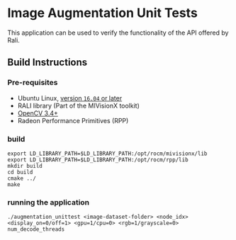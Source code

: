 # Image Augmentation Unit Tests
This application can be used to verify the functionality of the API offered by Rali.

## Build Instructions

### Pre-requisites
* Ubuntu Linux, [version `16.04` or later](https://www.microsoft.com/software-download/windows10)
* RALI library (Part of the MIVisionX toolkit)
* [OpenCV 3.4+](https://github.com/opencv/opencv/releases/tag/3.4.0)
* Radeon Performance Primitives (RPP)

### build
  ````
  export LD_LIBRARY_PATH=$LD_LIBRARY_PATH:/opt/rocm/mivisionx/lib
  export LD_LIBRARY_PATH=$LD_LIBRARY_PATH:/opt/rocm/rpp/lib
  mkdir build
  cd build
  cmake ../
  make 
  ````
### running the application  
  ````
  ./augmentation_unittest <image-dataset-folder> <node_idx> <display_on=0/off=1> <gpu=1/cpu=0> <rgb=1/grayscale=0> num_decode_threads
  ````
